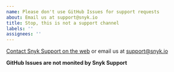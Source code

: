 ```yaml
---
name: Please don't use GitHub Issues for support requests
about: Email us at support@snyk.io
title: Stop, this is not a support channel
labels: ''
assignees: ''
---
```


[Contact Snyk Support on the web](http://support.snyk.io) or email us at support@snyk.io

**GitHub Issues are not monited by Snyk Support**
